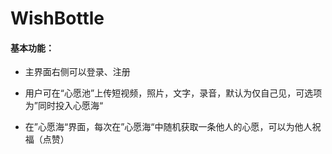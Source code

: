 # WishBottle

#### 基本功能：

- 主界面右侧可以登录、注册

- 用户可在“心愿池”上传短视频，照片，文字，录音，默认为仅自己见，可选项为”同时投入心愿海“
- 在”心愿海“界面，每次在”心愿海“中随机获取一条他人的心愿，可以为他人祝福（点赞）